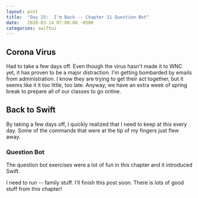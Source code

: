 ```yaml
---
layout: post
title:  "Day 15:  I'm Back -- Chapter 11 Question Bot"
date:   2020-03-14 07:00:00 -0500
categories: swiftui
---
```


## Corona Virus

Had to take a few days off. Even though the virus hasn't made it to WNC yet, it has proven to be a major distraction. I'm getting bombarded by emails from administration. I know they are trying to get their act together, but it seems like it it too little, too late. Anyway, we have an extra week of spring break to prepare all of our classes to go online. 

## Back to Swift

By taking a few days off, I quickly realized that I need to keep at this every day. Some of the commands that were at the tip of my fingers just flew away.

### Question Bot

The question bot exercises were a lot of fun in this chapter and it introduced Swift.

I need to run -- family stuff. I'll finish this post soon. There is lots of good stuff from this chapter!
